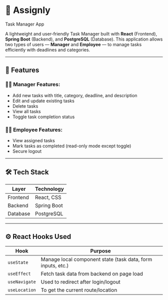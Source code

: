 # 📝 Assignly
Task Manager App

A lightweight and user-friendly Task Manager built with **React** (Frontend), **Spring Boot** (Backend), and **PostgreSQL** (Database). This application allows two types of users — **Manager** and **Employee** — to manage tasks efficiently with deadlines and categories.

---

## 🚀 Features

### 👨‍💼 Manager Features:
- Add new tasks with title, category, deadline, and description
- Edit and update existing tasks
- Delete tasks
- View all tasks
- Toggle task completion status

### 👩‍💻 Employee Features:
- View assigned tasks
- Mark tasks as completed (read-only mode except toggle)
- Secure logout


---
## 🛠 Tech Stack

| Layer     | Technology     |
|-----------|----------------|
| Frontend  | React, CSS     |
| Backend   | Spring Boot    |
| Database  | PostgreSQL     |


---

## ⚙️ React Hooks Used

| Hook        | Purpose |
|-------------|---------|
| `useState`  | Manage local component state (task data, form inputs, etc.) |
| `useEffect` | Fetch task data from backend on page load |
| `useNavigate` | Used to redirect after login/logout |
| `useLocation` | To get the current route/location    |






